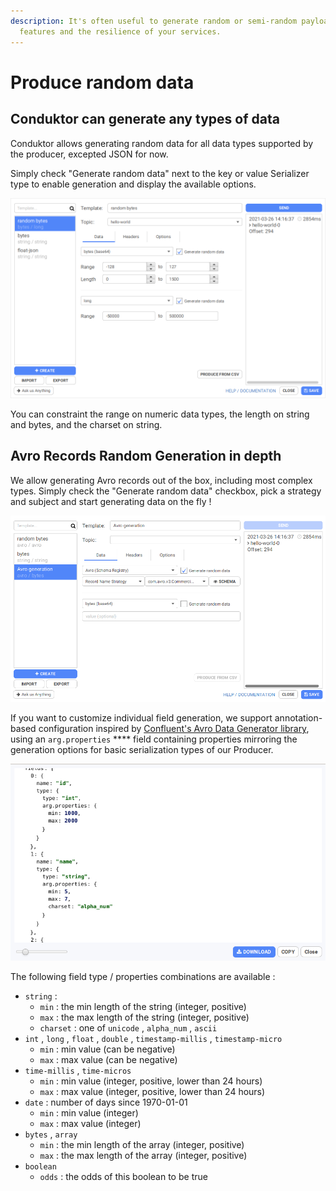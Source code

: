 ```yaml
---
description: It's often useful to generate random or semi-random payloads to test the
  features and the resilience of your services.
---
```


# Produce random data

## Conduktor can generate any types of data

Conduktor allows generating random data for all data types supported by the producer, excepted JSON for now.

Simply check "Generate random data" next to the key or value Serializer type to enable generation and display the available options.

![](../.gitbook/assets/generation-s1.png)

You can constraint the range on numeric data types, the length on string and bytes, and the charset on string.

## Avro Records Random Generation in depth

We allow generating Avro records out of the box, including most complex types. Simply check the "Generate random data" checkbox, pick a strategy and subject and start generating data on the fly !&#x20;

![](../.gitbook/assets/generation-avro.png)

If you want to customize individual field generation, we support annotation-based configuration inspired by [Confluent's Avro Data Generator library](https://github.com/confluentinc/avro-random-generator), using an `arg.properties` \*\*\*\* field containing properties mirroring the generation options for basic serialization types of our Producer.

![](../.gitbook/assets/avro-extension-json.png)

The following field type / properties combinations are available :&#x20;

- `string` :&#x20;
  - `min` : the min length of the string (integer, positive)
  - `max` : the max length of the string (integer, positive)
  - `charset` : one of `unicode` , `alpha_num` , `ascii`
- `int` , `long` , `float` , `double` , `timestamp-millis` , `timestamp-micro`&#x20;
  - `min` : min value (can be negative)
  - `max` : max value (can be negative)
- `time-millis` , `time-micros`
  - `min` : min value (integer, positive, lower than 24 hours)
  - `max` : max value (integer, positive, lower than 24 hours)
- `date` : number of days since 1970-01-01
  - `min` : min value (integer)
  - `max` : max value (integer)
- `bytes` , `array`
  - `min` : the min length of the array (integer, positive)
  - `max` : the max length of the array (integer, positive)
- `boolean`&#x20;
  - `odds` : the odds of this boolean to be true
